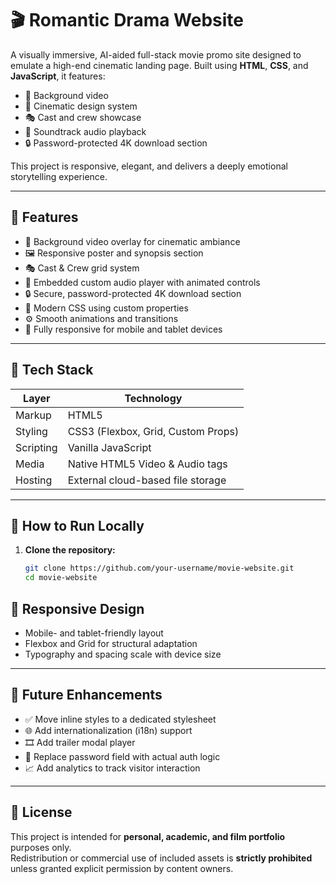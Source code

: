 # 🎬 Romantic Drama Website

A visually immersive, AI-aided full-stack movie promo site designed to emulate a high-end cinematic landing page. Built using **HTML**, **CSS**, and **JavaScript**, it features:

- 🎥 Background video
- 🎨 Cinematic design system
- 🎭 Cast and crew showcase
- 🎵 Soundtrack audio playback
- 🔒 Password-protected 4K download section

This project is responsive, elegant, and delivers a deeply emotional storytelling experience.

---

## 🌟 Features

- 🎥 Background video overlay for cinematic ambiance  
- 🖼️ Responsive poster and synopsis section  
- 🎭 Cast & Crew grid system  
- 🎵 Embedded custom audio player with animated controls  
- 🔒 Secure, password-protected 4K download section  
- 🎨 Modern CSS using custom properties  
- ⚙️ Smooth animations and transitions  
- 📱 Fully responsive for mobile and tablet devices  

---

## 🧰 Tech Stack

| Layer     | Technology                            |
|-----------|----------------------------------------|
| Markup    | HTML5                                  |
| Styling   | CSS3 (Flexbox, Grid, Custom Props)     |
| Scripting | Vanilla JavaScript                     |
| Media     | Native HTML5 Video & Audio tags        |
| Hosting   | External cloud-based file storage      |

---

## 🧪 How to Run Locally

1. **Clone the repository:**

   ```bash
   git clone https://github.com/your-username/movie-website.git
   cd movie-website
## 📱 Responsive Design

- Mobile- and tablet-friendly layout  
- Flexbox and Grid for structural adaptation  
- Typography and spacing scale with device size  

---

## 🚧 Future Enhancements

- ✅ Move inline styles to a dedicated stylesheet  
- 🌐 Add internationalization (i18n) support  
- 🎞 Add trailer modal player  
- 🔐 Replace password field with actual auth logic  
- 📈 Add analytics to track visitor interaction  

---

## 📜 License

This project is intended for **personal, academic, and film portfolio** purposes only.  
Redistribution or commercial use of included assets is **strictly prohibited** unless granted explicit permission by content owners.


